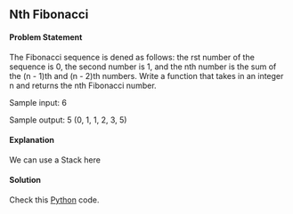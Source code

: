 ## Nth Fibonacci

#### Problem Statement


The Fibonacci sequence is dened as follows: the rst number of the sequence is 0, the second number is 1, and the nth number is the sum of the (n - 1)th and (n -
2)th numbers. Write a function that takes in an integer n and returns the nth Fibonacci number.

Sample input: 6

Sample output: 5 (0, 1, 1, 2, 3, 5)



#### Explanation

We can use a Stack here


#### Solution

Check this [Python](../python/Nth_Fibonacci.py) code.


